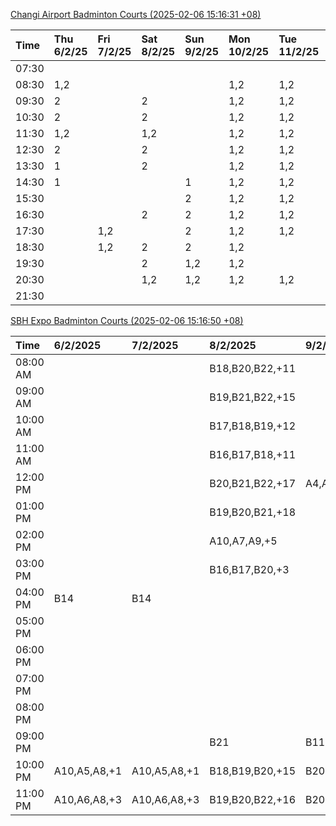 [Changi Airport Badminton Courts (2025-02-06 15:16:31 +08)](https://www.carc.org.sg/FacilityBooking.aspx)

| Time   | Thu 6/2/25   | Fri 7/2/25   | Sat 8/2/25   | Sun 9/2/25   | Mon 10/2/25   | Tue 11/2/25   | Wed 12/2/25   |
|:-------|:-------------|:-------------|:-------------|:-------------|:--------------|:--------------|:--------------|
| 07:30  |              |              |              |              |               |               |               |
| 08:30  | 1,2          |              |              |              | 1,2           | 1,2           | 1,2           |
| 09:30  | 2            |              | 2            |              | 1,2           | 1,2           | 1,2           |
| 10:30  | 2            |              | 2            |              | 1,2           | 1,2           | 1,2           |
| 11:30  | 1,2          |              | 1,2          |              | 1,2           | 1,2           | 1,2           |
| 12:30  | 2            |              | 2            |              | 1,2           | 1,2           | 1,2           |
| 13:30  | 1            |              | 2            |              | 1,2           | 1,2           | 1,2           |
| 14:30  | 1            |              |              | 1            | 1,2           | 1,2           | 1,2           |
| 15:30  |              |              |              | 2            | 1,2           | 1,2           | 1,2           |
| 16:30  |              |              | 2            | 2            | 1,2           | 1,2           | 1,2           |
| 17:30  |              | 1,2          |              | 2            | 1,2           | 1,2           | 2             |
| 18:30  |              | 1,2          | 2            | 2            | 1,2           |               | 2             |
| 19:30  |              |              | 2            | 1,2          | 1,2           |               | 1,2           |
| 20:30  |              |              | 1,2          | 1,2          | 1,2           | 1,2           | 1,2           |
| 21:30  |              |              |              |              |               |               |               |

[SBH Expo Badminton Courts (2025-02-06 15:16:50 +08)](https://singaporebadmintonhall.getomnify.com/widgets/O3MRKGBH359GA55KHMG1RD)

| Time     | 6/2/2025     | 7/2/2025     | 8/2/2025        | 9/2/2025        | 10/2/2025       | 11/2/2025      | 12/2/2025      |
|:---------|:-------------|:-------------|:----------------|:----------------|:----------------|:---------------|:---------------|
| 08:00 AM |              |              | B18,B20,B22,+11 |                 | B20,B21,B22,+5  | B19,B21,B22,+9 | B19,B21,B22,+9 |
| 09:00 AM |              |              | B19,B21,B22,+15 |                 |                 | B19,B21,B22,+9 | B19,B21,B22,+9 |
| 10:00 AM |              |              | B17,B18,B19,+12 |                 |                 | B19,B21,B22,+6 | B19,B21,B22,+5 |
| 11:00 AM |              |              | B16,B17,B18,+11 |                 |                 | B20,B21,B22,+5 | B19,B21,B22,+6 |
| 12:00 PM |              |              | B20,B21,B22,+17 | A4,A6           |                 | B19,B21,B22,+9 | B19,B21,B22,+9 |
| 01:00 PM |              |              | B19,B20,B21,+18 |                 | A5,A7,A8,+4     | B19,B21,B22,+9 | B19,B21,B22,+9 |
| 02:00 PM |              |              | A10,A7,A9,+5    |                 |                 | B19,B21,B22,+6 | B19,B21,B22,+8 |
| 03:00 PM |              |              | B16,B17,B20,+3  |                 |                 | B12            | B19,B20,B21,+5 |
| 04:00 PM | B14          | B14          |                 |                 |                 |                | B13,B16,B21,+2 |
| 05:00 PM |              |              |                 |                 |                 | B12,B13,B14    |                |
| 06:00 PM |              |              |                 |                 |                 |                |                |
| 07:00 PM |              |              |                 |                 | A7              |                |                |
| 08:00 PM |              |              |                 |                 | B20,B21,B22,+5  |                |                |
| 09:00 PM |              |              | B21             | B11,B13         | B20,B21,B22,+13 |                |                |
| 10:00 PM | A10,A5,A8,+1 | A10,A5,A8,+1 | B18,B19,B20,+15 | B20,B21,B22,+15 | A10,A8,A9,+7    |                |                |
| 11:00 PM | A10,A6,A8,+3 | A10,A6,A8,+3 | B19,B20,B22,+16 | B20,B21,B22,+16 | A10,A8,A9,+7    |                |                |
